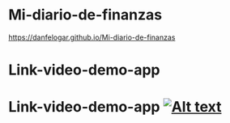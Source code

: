 # Mi-diario-de-finanzas

https://danfelogar.github.io/Mi-diario-de-finanzas

# Link-video-demo-app

# Link-video-demo-app [![Alt text](https://img.youtube.com/vi/qh6eaYiGTRE/0.jpg)](https://www.youtube.com/watch?v=qh6eaYiGTRE)
